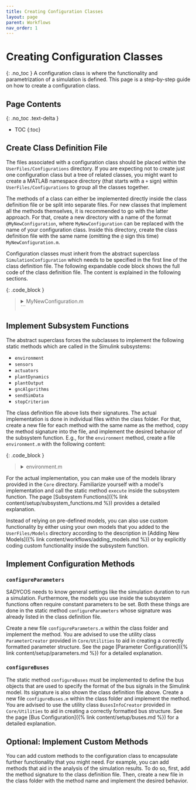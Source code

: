 ```yaml
---
title: Creating Configuration Classes
layout: page
parent: Workflows
nav_order: 1
---
```


# Creating Configuration Classes
{: .no_toc }
A configuration class is where the functionality and parametrization of a simulation is defined.
This page is a step-by-step guide on how to create a configuration class.

## Page Contents
{: .no_toc .text-delta }
- TOC
{:toc}

## Create Class Definition File
The files associated with a configuration class should be placed within the `UserFiles/Configurations` directory.
If you are expecting not to create just one configuration class but a tree of related classes, you might want to create a MATLAB namespace directory (that starts with a `+` sign) within `UserFiles/Configurations` to group all the classes together.

The methods of a class can either be implemented directly inside the class definition file or be split into separate files.
For new classes that implement all the methods themselves, it is recommended to go with the latter approach.
For that, create a new directory with a name of the format `@MyNewConfiguration`, where `MyNewConfiguration` can be replaced with the name of your configuration class.
Inside this directory, create the class definition file with the same name (omitting the `@` sign this time) `MyNewConfiguration.m`.

Configuration classes must inherit from the abstract superclass `SimulationConfiguration` which needs to be specified in the first line of the class definition file.
The following expandable code block shows the full code of the class definition file.
The content is explained in the following sections.

{: .code_block }
> <details closed markdown="block">
> <summary>MyNewConfiguration.m</summary>
> ```matlab
> classdef MyNewConfiguration < SimulationConfiguration
> 
>     methods (Static)
> 
>         Parameters = configureParameters(obj)
> 
>         BusesInfo = configureBuses(Parameters)
> 
>         [EnvironmentConditions, ...
>             LogEnvironment, ...
>             EnvironmentStatesDerivatives] ...
>             = environment(EnvironmentConditions, ...
>                             LogEnvironment, ...
>                             EnvironmentStatesDerivatives, ...
>                             PlantOutputs, ...
>                             simulation_time__s, ...
>                             EnvironmentStates, ...
>                             ParametersEnvironment)
>         
>         [SensorsOutputs, ...
>             LogSensors, ...
>             StatesUpdateInput] ...
>             = sensors(SensorsOutputs, ...
>                         LogSensors, ...
>                         EnvironmentConditions, ...
>                         PlantOutputs, ...
>                         PlantFeedthrough, ...
>                         SensorsStates, ...
>                         ParametersSatellite)
> 
>         [ActuatorsOutputs,...
>             LogActuators, ...
>             StatesUpdateInput] ...
>             = actuators(ActuatorsOutputs, ...
>                         LogActuators, ...
>                         EnvironmentConditions, ...
>                         DynamicsOutputs, ...
>                         ActuatorsCommands, ...
>                         ActuatorsStates, ...
>                         ParametersSatellite)
>                                 
>         [PlantFeedthrough, ...
>             LogPlantDynamics, ...    
>             PlantStatesDerivatives] ...
>             = plantDynamics(PlantFeedthrough, ...
>                                 LogPlantDynamics, ...
>                                 EnvironmentConditions, ...
>                                 ActuatorsOutputs, ...
>                                 PlantStates, ...
>                                 ParametersSatellite)
> 
>         [PlantOutputs, ...
>             LogPlantOutput] ...
>             = plantOutput(PlantOutputs, ...
>                             LogPlantOutput, ...
>                             PlantStates, ...
>                             ParametersSatellite)
> 
>         [ActuatorsCommands, ...
>             LogGncAlgorithms, ...
>             StatesUpdateInput] ...
>             = gncAlgorithms(ActuatorsCommands, ...
>                             LogGncAlgorithms, ...
>                             SensorsOutputs, ...
>                             GncAlgorithmsStates, ...
>                             ParametersGncAlgorithms)
> 
>         [udp_data_vector, LogSendSimData] ...
>             = sendSimData(LogSendSimData, ...
>                             simulation_time__s, ...
>                             LogEnvironment, ...
>                             LogSensors, ...
>                             LogActuators, ...
>                             LogPlantDynamics, ...
>                             LogPlantOutput,...
>                             LogGncAlgorithms, ...
>                             Parameters)
> 
>         [stop_criterion, LogStopCriterion] ...
>             = stopCriterion(LogStopCriterion, ...
>                             simulation_time__s, ...
>                             LogEnvironment, ...
>                             LogSensors, ...
>                             LogActuators, ...
>                             LogPlantDynamics, ...
>                             LogPlantOutput,...
>                             LogGncAlgorithms, ...
>                             Parameters)
> 
>     end
> 
> end
> </details>
> ```

## Implement Subsystem Functions
The abstract superclass forces the subclasses to implement the following static methods which are called in the Simulink subsystems:
- `environment`
- `sensors`
- `actuators`
- `plantDynamics`
- `plantOutput`
- `gncAlgorithms`
- `sendSimData`
- `stopCriterion`

The class definition file above lists their signatures.
The actual implementation is done in individual files within the class folder.
For that, create a new file for each method with the same name as the method, copy the method signature into the file, and implement the desired behavior of the subsystem function.
E.g., for the `environment` method, create a file `environment.m` with the following content:

{: .code_block }
> <details closed markdown="block">
> <summary>environment.m</summary>
> ```matlab
> function [EnvironmentConditions, ...
>             LogEnvironment, ...
>             EnvironmentStatesDerivatives] ...
>             = environment(EnvironmentConditions, ...
>                             LogEnvironment, ...
>                             EnvironmentStatesDerivatives, ...
>                             PlantOutputs, ...
>                             simulation_time__s, ...
>                             EnvironmentStates, ...
>                             ParametersEnvironment)
> 
> % Actual Implementation of Subsystem Function Behavior
> 
> end
> ```
> </details>

For the actual implementation, you can make use of the models library provided in the `Core` directory.
Familiarize yourself with a model's implementation and call the static method `execute` inside the subsystem function.
The page [Subsystem Functions]({% link content/setup/subsystem_functions.md %}) provides a detailed explanation.

Instead of relying on pre-defined models, you can also use custom functionality by either using your own models that you added to the `UserFiles/Models` directory according to the description in [Adding New Models]({% link content/workflows/adding_models.md %}) or by explicitly coding custom functionality inside the subsystem function.

## Implement Configuration Methods
### `configureParameters`
SADYCOS needs to know general settings like the simulation duration to run a simulation.
Furthermore, the models you use inside the subsystem functions often require constant parameters to be set.
Both these things are done in the static method `configureParameters` whose signature was already listed in the class definition file.

Create a new file `configureParameters.m` within the class folder and implement the method.
You are advised to use the utility class `ParameterCreator` provided in `Core/Utilities` to aid in creating a correctly formatted parameter structure.
See the page [Parameter Configuration]({% link content/setup/parameters.md %}) for a detailed explanation.

### `configureBuses`
The static method `configureBuses` must be implemented to define the bus objects that are used to specify the format of the bus signals in the Simulink model.
Its signature is also shown the class definition file above.
Create a new file `configureBuses.m` within the class folder and implement the method.
You are advised to use the utility class `BusesInfoCreator` provided in `Core/Utilities` to aid in creating a correctly formatted bus structure.
See the page [Bus Configuration]({% link content/setup/buses.md %}) for a detailed explanation.

## Optional: Implement Custom Methods
You can add custom methods to the configuration class to encapsulate further functionality that you might need.
For example, you can add methods that aid in the analysis of the simulation results.
To do so, first, add the method signature to the class definition file.
Then, create a new file in the class folder with the method name and implement the desired behavior. 